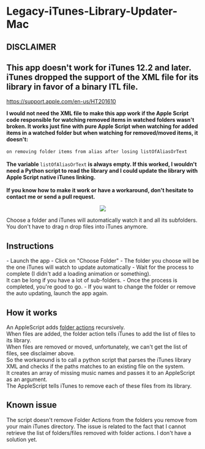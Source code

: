 Legacy-iTunes-Library-Updater-Mac
==========================
<h2>DISCLAIMER</h2>
<h2>This app doesn't work for iTunes 12.2 and later.<br/>
iTunes dropped the support of the XML file for its library in favor of a binary ITL file.<br/>
</h2>

https://support.apple.com/en-us/HT201610

<strong>I would not need the XML file to make this app work if the Apple Script code responsible for watching removed items in watched folders wasn't broken. It works just fine with pure Apple Script when watching for added items in a watched folder but when watching for removed/moved items, it doesn't:<br/><br/></strong>
`on removing folder items from alias after losing listOfAliasOrText`<br/><br/>
<strong>The variable </strong>`listOfAliasOrText`<strong> is always empty. If this worked, I wouldn't need a Python script to read the library and I could update the library with Apple Script native iTunes linking.<br/><br/>
If you know how to make it work or have a workaround, don't hesitate to contact me or send a pull request.</strong> 

<p align="center"><img src="http://4.ii.gl/j1EKzqEho.png"/><p>

Choose a folder and iTunes will automatically watch it and all its subfolders. 
<br/>You don't have to drag n drop files into iTunes anymore.

<h2>Instructions</h2>
- Launch the app
- Click on "Choose Folder"
- The folder you choose will be the one iTunes will watch to update automatically
- Wait for the process to complete (I didn't add a loading animation or something). <br/>It can be long if you have a lot of sub-folders.
- Once the process is completed, you're good to go.
- If you want to change the folder or remove the auto updating, launch the app again.

<h2>How it works</h2>
An AppleScript adds <a href="https://developer.apple.com/library/mac/documentation/AppleScript/Conceptual/AppleScriptLangGuide/reference/ASLR_folder_actions.html">folder actions</a> recursively.
<br/>When files are added, the folder action tells iTunes to add the list of files to its library.
<br/>When files are removed or moved, unfortunately, we can't get the list of files, see disclaimer above.
<br/>So the workaround is to call a python script that parses the iTunes library XML and checks if the paths matches to an existing file on the system.
<br/>It creates an array of missing music names and passes it to an AppleScript as an argument.
<br/>The AppleScript tells iTunes to remove each of these files from its library.

<h2>Known issue</h2>
The script doesn't remove Folder Actions from the folders you remove from your main iTunes directory.
The issue is related to the fact that I cannot retrieve the list of folders/files removed with folder actions. I don't have a solution yet.

